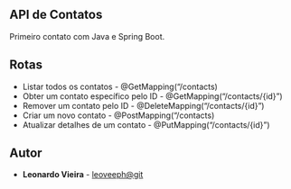 ## API de Contatos

Primeiro contato com Java e Spring Boot.

## Rotas

* Listar todos os contatos - @GetMapping(“/contacts)
* Obter um contato específico pelo ID - @GetMapping(“/contacts/{id}”)
* Remover um contato pelo ID - @DeleteMapping(“/contacts/{id}”)
* Criar um novo contato - @PostMapping(“/contacts)
* Atualizar detalhes de um contato - @PutMapping(“/contacts/{id}”)

## Autor

* **Leonardo Vieira** - [leoveeph@git](https://github.com/HiperSpell)
